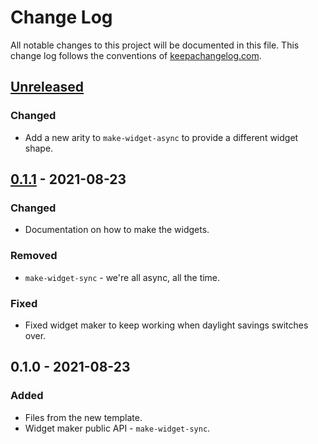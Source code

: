 # Change Log
All notable changes to this project will be documented in this file. This change log follows the conventions of [keepachangelog.com](http://keepachangelog.com/).

## [Unreleased]
### Changed
- Add a new arity to `make-widget-async` to provide a different widget shape.

## [0.1.1] - 2021-08-23
### Changed
- Documentation on how to make the widgets.

### Removed
- `make-widget-sync` - we're all async, all the time.

### Fixed
- Fixed widget maker to keep working when daylight savings switches over.

## 0.1.0 - 2021-08-23
### Added
- Files from the new template.
- Widget maker public API - `make-widget-sync`.

[Unreleased]: https://sourcehost.site/your-name/quil/compare/0.1.1...HEAD
[0.1.1]: https://sourcehost.site/your-name/quil/compare/0.1.0...0.1.1
